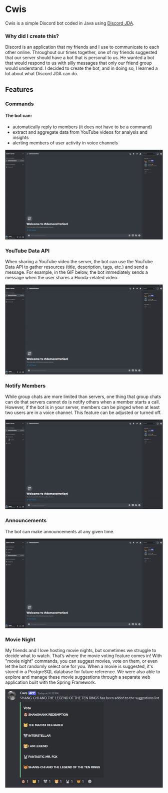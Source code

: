 # Cwis
Cwis is a simple Discord bot coded in Java using [Discord JDA](https://github.com/DV8FromTheWorld/JDA).

### Why did I create this?
Discord is an application that my friends and I use to communicate to each other online. Throughout our times together, one of my friends suggested that our server should have a bot that is personal to us. He wanted a bot that would respond to us with silly messages that only our friend group would understand. I decided to create the bot, and in doing so, I learned a lot about what Discord JDA can do.

## Features
### Commands
#### The bot can:
- automatically reply to members (it does not have to be a command)
- extract and aggregate data from YouTube videos for analysis and insights
- alerting members of user activity in voice channels

![Commands](media/demo1.gif)

### YouTube Data API
When sharing a YouTube video the server, the bot can use the YouTube Data API to gather resources (title, description, tags, etc.) and send a message. For example, in the GIF below, the bot immediately sends a message when the user shares a Honda-related video.

![YouTube Data API](media/demo2.gif)

### Notify Members
While group chats are more limited than servers, one thing that group chats can do that servers cannot do is notify others when a member starts a call. However, if the bot is in your server, members can be pinged when at least two users are in a voice channel. This feature can be adjusted or turned off.

![Notify Members](media/demo3.gif)

### Announcements
The bot can make announcements at any given time.

![Announcements](media/demo4.gif)

### Movie Night
My friends and I love hosting movie nights, but sometimes we struggle to decide what to watch. That’s where the movie voting feature comes in! With "movie night" commands, you can suggest movies, vote on them, or even let the bot randomly select one for you. When a movie is suggested, it's stored in a PostgreSQL database for future reference. We were also able to explore and manage these movie suggestions through a separate web application built with the Spring Framework.

![Movie Night](media/demo5.png)
